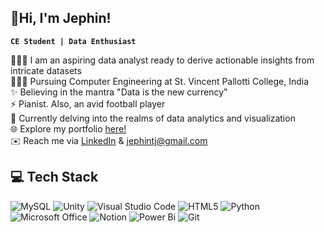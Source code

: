 ## 👋Hi, I'm Jephin!
**`CE Student | Data Enthusiast`**

👩🏻‍💻 I am an aspiring data analyst ready to derive actionable insights from intricate datasets<br/>
👩🏻‍🎓 Pursuing Computer Engineering at St. Vincent Pallotti College, India<br/>
✨ Believing in the mantra "Data is the new currency"<br/>
⚡ Pianist. Also, an avid football player<br/>
💭 Currently delving into the realms of data analytics and visualization<br/>
🌐 Explore my portfolio [here!](https://www.datascienceportfol.io/Jephin)<br/>
✉️ Reach me via [LinkedIn](https://www.linkedin.com/in/jephintj) & jephintj@gmail.com<br/>

## 💻 Tech Stack
<!-- Badges from https://github.com/Ileriayo/markdown-badges -->
![MySQL](https://img.shields.io/badge/mysql-%2300f.svg?style=for-the-badge&logo=mysql&logoColor=white)
![Unity](https://img.shields.io/badge/unity-%23000000.svg?style=for-the-badge&logo=unity&logoColor=white)
![Visual Studio Code](https://img.shields.io/badge/Visual%20Studio%20Code-0078d7.svg?style=for-the-badge&logo=visual-studio-code&logoColor=white)
![HTML5](https://img.shields.io/badge/html5-%23E34F26.svg?style=for-the-badge&logo=html5&logoColor=white)
![Python](https://img.shields.io/badge/python-3670A0?style=for-the-badge&logo=python&logoColor=ffdd54)
![Microsoft Office](https://img.shields.io/badge/Microsoft_Office-D83B01?style=for-the-badge&logo=microsoft-office&logoColor=white)
![Notion](https://img.shields.io/badge/Notion-%23000000.svg?style=for-the-badge&logo=notion&logoColor=white)
![Power Bi](https://img.shields.io/badge/power_bi-F2C811?style=for-the-badge&logo=powerbi&logoColor=black)
![Git](https://img.shields.io/badge/git-%23F05033.svg?style=for-the-badge&logo=git&logoColor=white)
